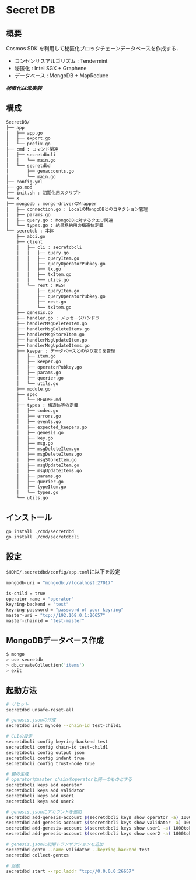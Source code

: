 # Secret DB

## 概要

Cosmos SDK を利用して秘匿化ブロックチェーンデータベースを作成する．

- コンセンサスアルゴリズム : Tendermint
- 秘匿化 : Intel SGX + Graphene
- データベース : MongoDB + MapReduce

***秘匿化は未実装***

## 構成

```bash
SecretDB/
├── app
│   ├── app.go
│   ├── export.go
│   └── prefix.go
├── cmd : コマンド関連
│   ├── secretdbcli
│   │   └── main.go
│   └── secretdbd
│       ├── genaccounts.go
│       └── main.go
├── config.yml
├── go.mod
├── init.sh : 初期化用スクリプト
└── x
├── mongodb : mongo-driverのWrapper
│   ├── connection.go : LocalのMongoDBとのコネクション管理
│   ├── params.go
│   ├── query.go : MongoDBに対するクエリ関連
│   └── types.go : 結果格納用の構造体定義
└── secretdb : 本体
    ├── abci.go
    ├── client
    │   ├── cli : secretcbcli
    │   │   ├── query.go
    │   │   ├── queryItem.go
    │   │   ├── queryOperatorPubkey.go
    │   │   ├── tx.go
    │   │   ├── txItem.go
    │   │   └── utils.go
    │   └── rest : REST
    │       ├── queryItem.go
    │       ├── queryOperatorPubkey.go
    │       ├── rest.go
    │       └── txItem.go
    ├── genesis.go
    ├── handler.go : メッセージハンドラ
    ├── handlerMsgDeleteItem.go
    ├── handlerMsgDeleteItems.go
    ├── handlerMsgStoreItem.go
    ├── handlerMsgUpdateItem.go
    ├── handlerMsgUpdateItems.go
    ├── keeper : データベースとのやり取りを管理
    │   ├── item.go
    │   ├── keeper.go
    │   ├── operatorPubkey.go
    │   ├── params.go
    │   ├── querier.go
    │   └── utils.go
    ├── module.go
    ├── spec
    │   └── README.md
    ├── types : 構造体等の定義
    │   ├── codec.go
    │   ├── errors.go
    │   ├── events.go
    │   ├── expected_keepers.go
    │   ├── genesis.go
    │   ├── key.go
    │   ├── msg.go
    │   ├── msgDeleteItem.go
    │   ├── msgDeleteItems.go
    │   ├── msgStoreItem.go
    │   ├── msgUpdateItem.go
    │   ├── msgUpdateItems.go
    │   ├── params.go
    │   ├── querier.go
    │   ├── typeItem.go
    │   └── types.go
    └── utils.go
```

## インストール

```bash
go install ./cmd/secretdbd
go install ./cmd/secretdbcli
```

## 設定

```$HOME/.secretdbd/config/app.toml```に以下を設定

```bash
mongodb-uri = "mongodb://localhost:27017"

is-child = true
operator-name = "operator"
keyring-backend = "test"
keyring-password = "password of your keyring"
master-uri = "tcp://192.168.0.1:26657"
master-chainid = "test-master"
```

## MongoDBデータベース作成

```bash
$ mongo
> use secretdb
> db.createCollection('items')
> exit
```

## 起動方法

```bash
# リセット
secretdbd unsafe-reset-all

# genesis.jsonの作成
secretdbd init mynode --chain-id test-child1

# CLIの設定
secretdbcli config keyring-backend test
secretdbcli config chain-id test-child1
secretdbcli config output json
secretdbcli config indent true
secretdbcli config trust-node true

# 鍵の生成
# operatorはmaster chainのoperatorと同一のものとする
secretdbcli keys add operator
secretdbcli keys add validator
secretdbcli keys add user1
secretdbcli keys add user2

# genesis.jsonにアカウントを追加
secretdbd add-genesis-account $(secretdbcli keys show operator -a) 1000token
secretdbd add-genesis-account $(secretdbcli keys show validator -a) 1000token,100000000stake
secretdbd add-genesis-account $(secretdbcli keys show user1 -a) 1000token
secretdbd add-genesis-account $(secretdbcli keys show user2 -a) 1000token

# genesis.jsonに初期トランザクションを追加
secretdbd gentx --name validator --keyring-backend test
secretdbd collect-gentxs

# 起動
secretdbd start --rpc.laddr "tcp://0.0.0.0:26657"
```
